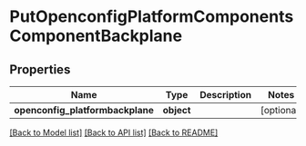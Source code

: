 # PutOpenconfigPlatformComponentsComponentBackplane

## Properties
Name | Type | Description | Notes
------------ | ------------- | ------------- | -------------
**openconfig_platformbackplane** | **object** |  | [optional] 

[[Back to Model list]](../README.md#documentation-for-models) [[Back to API list]](../README.md#documentation-for-api-endpoints) [[Back to README]](../README.md)


